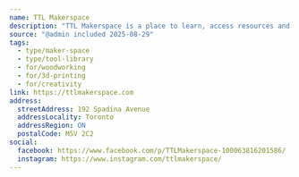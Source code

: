 ```yaml
---
name: TTL Makerspace
description: "TTL Makerspace is a place to learn, access resources and workspace, and grow as a creator. We provide an outstanding shop, online resources, and a rich community of creators who are very willing to help you achieve your dreams. From the traditional skills, right up to high-tech, there is something for every maker."
source: "@admin included 2025-08-29"
tags:
  - type/maker-space
  - type/tool-library
  - for/woodworking
  - for/3d-printing
  - for/creativity
link: https://ttlmakerspace.com
address:
  streetAddress: 192 Spadina Avenue
  addressLocality: Toronto
  addressRegion: ON
  postalCode: M5V 2C2
social:
  facebook: https://www.facebook.com/p/TTLMakerspace-100063816201586/
  instagram: https://www.instagram.com/ttlmakerspace/
---
```

